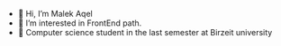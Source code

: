 - 👋 Hi, I’m Malek Aqel
- 👀 I’m interested in FrontEnd path.
- 🌱 Computer science student in the last semester at Birzeit university 

<!---
Malek-Aqel/Malek-Aqel is a ✨ special ✨ repository because its `README.md` (this file) appears on your GitHub profile.
You can click the Preview link to take a look at your changes.
--->

